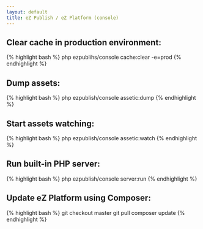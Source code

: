 ```yaml
---
layout: default
title: eZ Publish / eZ Platform (console)
---
```


## Clear cache in production environment: ##

{% highlight bash %}
php ezpublihs/console cache:clear -e=prod
{% endhighlight %}

## Dump assets: ##

{% highlight bash %}
php ezpublish/console assetic:dump
{% endhighlight %}

## Start assets watching: ##

{% highlight bash %}
php ezpublish/console assetic:watch
{% endhighlight %}

## Run built-in PHP server: ##

{% highlight bash %}
php ezpublish/console server:run
{% endhighlight %}

## Update eZ Platform using Composer: ##

{% highlight bash %}
git checkout master
git pull
composer update
{% endhighlight %}
